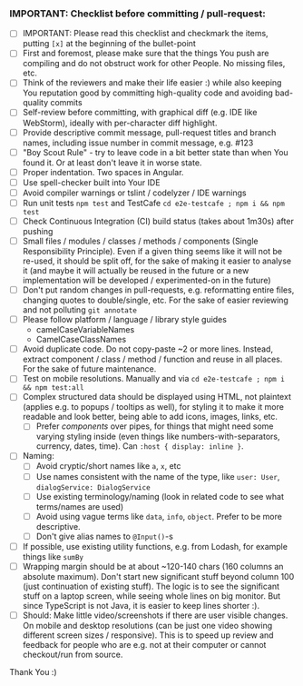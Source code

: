 ### IMPORTANT: Checklist before committing / pull-request:
- [ ] IMPORTANT: Please read this checklist and checkmark the items, putting `[x]` at the beginning of the bullet-point
- [ ] First and foremost, please make sure that the things You push are compiling and do not obstruct work for other People. No missing files, etc.
- [ ] Think of the reviewers and make their life easier :) while also keeping You reputation good by committing high-quality code and avoiding bad-quality commits
- [ ] Self-review before committing, with graphical diff (e.g. IDE like WebStorm), ideally with per-character diff highlight.
- [ ] Provide descriptive commit message, pull-request titles and branch names, including issue number in commit message, e.g. #123
- [ ] "Boy Scout Rule" - try to leave code in a bit better state than when You found it. Or at least don't leave it in worse state.
- [ ] Proper indentation. Two spaces in Angular.
- [ ] Use spell-checker built into Your IDE
- [ ] Avoid compiler warnings or tslint / codelyzer / IDE warnings
- [ ] Run unit tests `npm test` and TestCafe `cd e2e-testcafe ; npm i && npm test`
- [ ] Check Continuous Integration (CI) build status (takes about 1m30s) after pushing
- [ ] Small files / modules / classes / methods / components (Single Responsibility Principle). Even if a given thing seems like it will not be re-used, it should be split off, for the sake of making it easier to analyse it (and maybe it will actually be reused in the future or a new implementation will be developed / experimented-on in the future)
- [ ] Don't put random changes in pull-requests, e.g. reformatting entire files, changing quotes to double/single, etc. For the sake of easier reviewing and not polluting `git annotate`
- [ ] Please follow platform / language / library style guides
  - camelCaseVariableNames
  - CamelCaseClassNames  
- [ ] Avoid duplicate code. Do not copy-paste ~2 or more lines. Instead, extract component / class / method / function and reuse in all places. For the sake of future maintenance.
- [ ] Test on mobile resolutions. Manually and via `cd e2e-testcafe ; npm i && npm test:all`
- [ ] Complex structured data should be displayed using HTML, not plaintext (applies e.g. to popups / tooltips as well), for styling it to make it more readable and look better, being able to add icons, images, links, etc.
  - [ ] Prefer *components* over pipes, for things that might need some varying styling inside (even things like numbers-with-separators, currency, dates, time). Can `:host { display: inline }`.
- [ ] Naming:
  - [ ] Avoid cryptic/short names like `a`, `x`, etc
  - [ ] Use names consistent with the name of the type, like `user: User`, `dialogService: DialogService`
  - [ ] Use existing terminology/naming (look in related code to see what terms/names are used)
  - [ ] Avoid using vague terms like `data`, `info`, `object`. Prefer to be more descriptive.
  - [ ] Don't give alias names to `@Input()`-s
- [ ] If possible, use existing utility functions, e.g. from Lodash, for example things like `sumBy`
- [ ] Wrapping margin should be at about ~120-140 chars (160 columns an absolute maximum). Don't start new significant stuff beyond column 100 (just continuation of existing stuff). The logic is to see the significant stuff on a laptop screen, while seeing whole lines on big monitor. But since TypeScript is not Java, it is easier to keep lines shorter :).
- [ ] Should: Make little video/screenshots if there are user visible changes. On mobile and desktop resolutions (can be just one video showing different screen sizes / responsive). This is to speed up review and feedback for people who are e.g. not at their computer or cannot checkout/run from source.

Thank You :)
